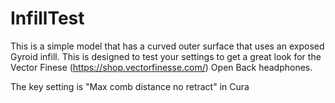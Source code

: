 # InfillTest

This is a simple model that has a curved outer surface that uses an exposed Gyroid infill. This is designed to test your settings to get a great look for the Vector Finese (https://shop.vectorfinesse.com/) Open Back headphones.

The key setting is "Max comb distance no retract" in Cura
